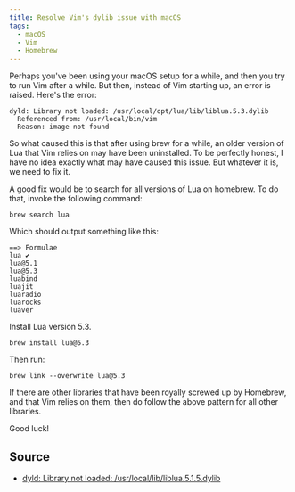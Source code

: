 ```yaml
---
title: Resolve Vim's dylib issue with macOS
tags:
  - macOS
  - Vim
  - Homebrew
---
```


Perhaps you've been using your macOS setup for a while, and then you try to run Vim after a while. But then, instead of Vim starting up, an error is raised. Here's the error:

```
dyld: Library not loaded: /usr/local/opt/lua/lib/liblua.5.3.dylib
  Referenced from: /usr/local/bin/vim
  Reason: image not found
```

So what caused this is that after using brew for a while, an older version of Lua that Vim relies on may have been uninstalled. To be perfectly honest, I have no idea exactly what may have caused this issue. But whatever it is, we need to fix it.

A good fix would be to search for all versions of Lua on homebrew. To do that, invoke the following command:

```shell
brew search lua
```

Which should output something like this:

```
==> Formulae
lua ✔
lua@5.1
lua@5.3
luabind
luajit
luaradio
luarocks
luaver
```

Install Lua version 5.3.

```shell
brew install lua@5.3
```

Then run:

```shell
brew link --overwrite lua@5.3
```

If there are other libraries that have been royally screwed up by Homebrew, and that Vim relies on them, then do follow the above pattern for all other libraries.

Good luck!

## Source

- [dyld: Library not loaded: /usr/local/lib/liblua.5.1.5.dylib](https://stackoverflow.com/questions/27172680/dyld-library-not-loaded-usr-local-lib-liblua-5-1-5-dylib)
